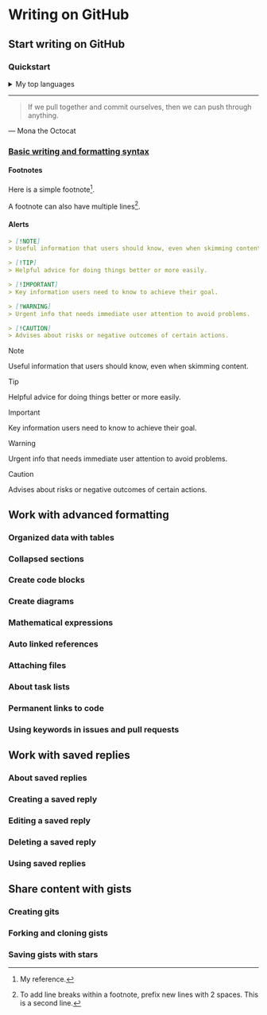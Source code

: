 # Writing on GitHub

## Start writing on GitHub

### Quickstart
<details>
<summary>My top languages</summary>

| Rank | Languages  |
| ---: | ---------- |
|    1 | JavaScript |
|    2 | Python     |
|    3 | SQL        |

</details>

---
> If we pull together and commit ourselves, then we can push through anything.

— Mona the Octocat

### [Basic writing and formatting syntax](https://docs.github.com/en/get-started/writing-on-github/getting-started-with-writing-and-formatting-on-github/basic-writing-and-formatting-syntax)

#### Footnotes
Here is a simple footnote[^1].

A footnote can also have multiple lines[^2].

[^1]: My reference.
[^2]: To add line breaks within a footnote, prefix new lines with 2 spaces.
  This is a second line.

#### Alerts
```markdown
> [!NOTE]
> Useful information that users should know, even when skimming content.

> [!TIP]
> Helpful advice for doing things better or more easily.

> [!IMPORTANT]
> Key information users need to know to achieve their goal.

> [!WARNING]
> Urgent info that needs immediate user attention to avoid problems.

> [!CAUTION]
> Advises about risks or negative outcomes of certain actions.
```

> [!NOTE]
> Useful information that users should know, even when skimming content.

> [!TIP]
> Helpful advice for doing things better or more easily.

> [!IMPORTANT]
> Key information users need to know to achieve their goal.

> [!WARNING]
> Urgent info that needs immediate user attention to avoid problems.

> [!CAUTION]
> Advises about risks or negative outcomes of certain actions.


## Work with advanced formatting
### Organized data with tables

### Collapsed sections

### Create code blocks


### Create diagrams


### Mathematical expressions

### Auto linked references

### Attaching files


### About task lists

### Permanent links to code

### Using keywords in issues and pull requests

## Work with saved replies
### About saved replies

### Creating a saved reply

### Editing a saved reply
### Deleting a saved reply
### Using saved replies


## Share content with gists
### Creating gits
### Forking and cloning gists
### Saving gists with stars
